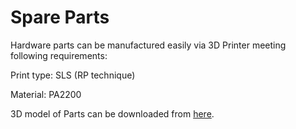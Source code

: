 # Spare Parts



Hardware parts can be manufactured easily via 3D Printer meeting following requirements:

Print type: SLS \(RP technique\)

Material: PA2200

  
3D model of Parts can be downloaded from [here](https://www.dropbox.com/s/5pig0nvdv9ii5e6/Nayan%20RP%20Parts.rar?dl=0).



